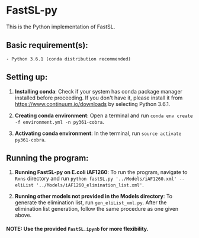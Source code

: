 # FastSL-py

This is the Python implementation of FastSL.

## Basic requirement(s): 

    - Python 3.6.1 (conda distribution recommended)

## Setting up:

1. **Installing conda**:
    Check if your system has conda package manager installed before proceeding. If you don't have it, please install it from <https://www.continuum.io/downloads> by selecting Python 3.6.1.

2. **Creating conda environment**:
    Open a terminal and run `conda env create -f environment.yml -n py361-cobra`.
    
3. **Activating conda environment**:
    In the terminal, run `source activate py361-cobra`.

## Running the program:

1. **Running FastSL-py on E.coli iAF1260**:
    To run the program, navigate to `Rxns` directory and run `python fastSL.py '../Models/iAF1260.xml' --eliList '../Models/iAF1260_elimination_list.xml'`. 
    
2. **Running other models not provided in the Models directory**:
    To generate the elimination list, run `gen_eliList_xml.py`. After the elimination list generation, follow the same procedure as one given above.

#### NOTE: Use the provided `FastSL.ipynb` for more flexibility.
